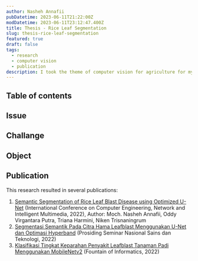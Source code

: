 ```yaml
---
author: Nasheh Annafii
pubDatetime: 2023-06-11T21:22:00Z
modDatetime: 2023-06-11T23:12:47.400Z
title: Thesis - Rice Leaf Segmentation
slug: thesis-rice-leaf-segmentation
featured: true
draft: false
tags:
  - research
  - computer vision
  - publication
description: I took the theme of computer vision for agriculture for my undergraduate thesis research.
---
```


## Table of contents

## Issue

## Challange

## Object

## Publication

This research resulted in several publications:

1. [Semantic Segmentation of Rice Leaf Blast Disease using Optimized U-Net](https://ieeexplore.ieee.org/document/10037550) (International Conference on Computer Engineering, Network and Intelligent Multimedia, 2022)​, Author: Moch. Nasheh Annafii, Oddy Virgantara Putra, Triana Harmini, Niken Trisnaningrum
2. [Segmentasi Semantik Pada Citra Hama Leafblast Menggunakan U-Net dan Optimasi Hyperband](https://www.researchgate.net/profile/Oddy-Putra/publication/367622159_Segmentasi_Semantik_pada_Citra_Hama_Leafblast_Menggunakan_Unet_dan_Optimasi_Hyperband/links/63ea34c24dcb750da756fb0c/Segmentasi-Semantik-pada-Citra-Hama-Leafblast-Menggunakan-Unet-dan-Optimasi-Hyperband.pdf) (Prosiding Seminar Nasional Sains dan Teknologi, 2022)
3. [Klasifikasi Tingkat Keparahan Penyakit Leafblast Tanaman Padi Menggunakan MobileNetv2](https://ejournal.unida.gontor.ac.id/index.php/FIJ/article/view/9419) (Fountain of Informatics, 2022)
